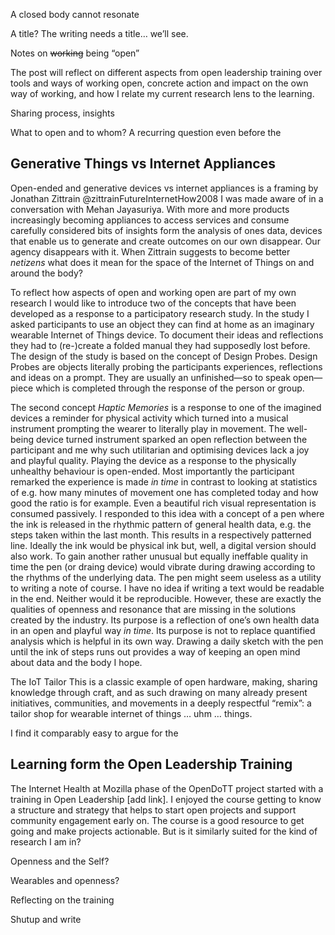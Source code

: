 A closed body cannot resonate

A title? The writing needs a title… we’ll see.

Notes on ~~working~~ being “open”

The post will reflect on different aspects from open leadership training over tools and ways of working open, concrete action and impact on the own way of working, and how I relate my current research lens to the learning.

Sharing process, insights

What to open and to whom? A recurring question even before the 

## Generative Things vs Internet Appliances

Open-ended and generative devices vs internet appliances is a framing by Jonathan Zittrain @zittrainFutureInternetHow2008 I was made aware of in a conversation with Mehan Jayasuriya. With more and more products increasingly becoming appliances to access services and consume carefully considered bits of insights form the analysis of ones data, devices that enable us to generate and create outcomes on our own disappear. Our agency disappears with it. When Zittrain suggests to become better _netizens_ what does it mean for the space of the Internet of Things on and around the body?

To reflect how aspects of open and working open are part of my own research I would like to introduce two of the concepts that have been developed as a response to a participatory research study. In the study I asked participants to use an object they can find at home as an imaginary wearable Internet of Things device. To document their ideas and reflections they had to (re-)create a folded manual they had supposedly lost before.
The design of the study is based on the concept of Design Probes. Design Probes are objects literally probing the participants experiences, reflections and ideas on a prompt. They are usually an unfinished—so to speak open—piece which is completed through the response of the person or group.

The second concept _Haptic Memories_ is a response to one of the imagined devices a reminder for physical activity which turned into a musical instrument prompting the wearer to literally play in movement. The well-being device turned instrument sparked an open reflection between the participant and me why such utilitarian and optimising devices lack a joy and playful quality. Playing the device as a response to the physically unhealthy behaviour is open-ended. Most importantly the participant remarked the experience is made _in time_ in contrast to looking at statistics of e.g. how many minutes of movement one has completed today and how good the ratio is for example. Even a beautiful rich visual representation is consumed passively.
I responded to this idea with a concept of a pen where the ink is released in the rhythmic pattern of general health data, e.g. the steps taken within the last month. This results in a respectively patterned line. Ideally the ink would be physical ink but, well, a digital version should also work. To gain another rather unusual but equally ineffable quality in time the pen (or draing device) would vibrate during drawing according to the rhythms of the underlying data. The pen might seem useless as a utility to writing a note of course. I have no idea if writing a text would be readable in the end. Neither would it be reproducible. However, these are exactly the qualities of openness and resonance that are missing in the solutions created by the industry. Its purpose is a reflection of one’s own health data in an open and playful way _in time_. Its purpose is not to replace quantified analysis which is helpful in its own way. Drawing a daily sketch with the pen until the ink of steps runs out provides a way of keeping an open mind about data and the body I hope.


The IoT Tailor
This is a classic example of open hardware, making, sharing knowledge through craft, and as such drawing on many already present initiatives, communities, and movements in a deeply respectful “remix”: a tailor shop for wearable internet of things … uhm … things.

I find it comparably easy to argue for the 

## Learning form the Open Leadership Training

The Internet Health at Mozilla phase of the OpenDoTT project started with a training in Open Leadership [add link]. I enjoyed the course getting to know a structure and strategy that helps to start open projects and support community engagement early on. The course is a good resource to get going and make projects actionable. But is it similarly suited for the kind of research I am in?

Openness and the Self?

Wearables and openness?

Reflecting on the training


Shutup and write

